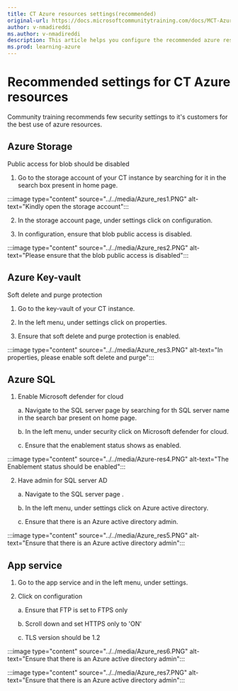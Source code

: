 ```yaml
---
title: CT Azure resources settings(recommended)
original-url: https://docs.microsoftcommunitytraining.com/docs/MCT-Azure-resources-settings-recommended
author: v-nmadireddi
ms.author: v-nmadireddi
description: This article helps you configure the recommended azure resource settings for your CT instance.
ms.prod: learning-azure
---
```


# Recommended settings for CT Azure resources

Community training recommends few security settings to it's customers for the best use of azure resources.

## Azure Storage

Public access for blob should be disabled

1. Go to the storage account of your CT instance by searching for it in the search box present in home page.


:::image type="content" source="../../media/Azure_res1.PNG" alt-text="Kindly open the storage account":::


2. In the storage account page, under settings click on configuration.

3. In configuration, ensure that blob public access is disabled.

:::image type="content" source="../../media/Azure_res2.PNG" alt-text="Please ensure that the blob public access is disabled":::

## Azure Key-vault

Soft delete and purge protection

1. Go to the key-vault of your CT instance.

2. In the left menu, under settings click on properties.

3. Ensure that soft delete and purge protection is enabled.

:::image type="content" source="../../media/Azure_res3.PNG" alt-text="In properties, please enable soft delete and purge":::

## Azure SQL

1. Enable Microsoft defender for cloud

   a. Navigate to the SQL server page by searching for th SQL server name in the search bar present on home page.

   b. In the left menu, under security click on Microsoft defender for cloud.

   c. Ensure that the enablement status shows as enabled.

:::image type="content" source="../../media/Azure-res4.PNG" alt-text="The Enablement status should be enabled":::

2. Have admin for SQL server AD

   a. Navigate to the SQL server page .

   b. In the left menu, under settings click on Azure active directory.

   c. Ensure that there is an Azure active directory admin.

:::image type="content" source="../../media/Azure_res5.PNG" alt-text="Ensure that there is an Azure active directory admin":::
 

## App service

1. Go to the app service and in the left menu, under settings.

2. Click on configuration

   a. Ensure that FTP is set to FTPS only

   b. Scroll down and set HTTPS only to 'ON'

   c. TLS version should be 1.2

:::image type="content" source="../../media/Azure_res6.PNG" alt-text="Ensure that there is an Azure active directory admin":::


:::image type="content" source="../../media/Azure_res7.PNG" alt-text="Ensure that there is an Azure active directory admin":::
